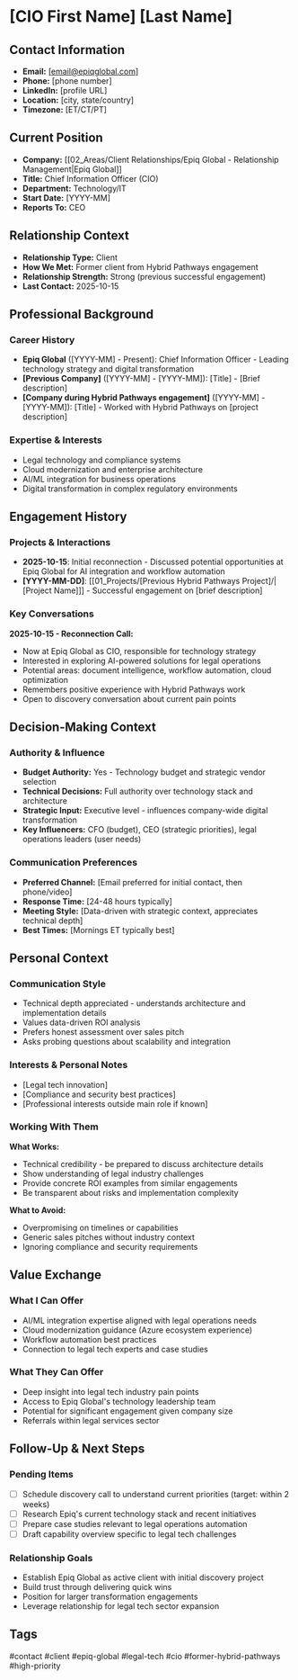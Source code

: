 # [CIO First Name] [Last Name]

## Contact Information
- **Email:** [email@epiqglobal.com]
- **Phone:** [phone number]
- **LinkedIn:** [profile URL]
- **Location:** [city, state/country]
- **Timezone:** [ET/CT/PT]

## Current Position
- **Company:** [[02_Areas/Client Relationships/Epiq Global - Relationship Management|Epiq Global]]
- **Title:** Chief Information Officer (CIO)
- **Department:** Technology/IT
- **Start Date:** [YYYY-MM]
- **Reports To:** CEO

## Relationship Context
- **Relationship Type:** Client
- **How We Met:** Former client from Hybrid Pathways engagement
- **Relationship Strength:** Strong (previous successful engagement)
- **Last Contact:** 2025-10-15

## Professional Background
### Career History
- **Epiq Global** ([YYYY-MM] - Present): Chief Information Officer - Leading technology strategy and digital transformation
- **[Previous Company]** ([YYYY-MM] - [YYYY-MM]): [Title] - [Brief description]
- **[Company during Hybrid Pathways engagement]** ([YYYY-MM] - [YYYY-MM]): [Title] - Worked with Hybrid Pathways on [project description]

### Expertise & Interests
- Legal technology and compliance systems
- Cloud modernization and enterprise architecture
- AI/ML integration for business operations
- Digital transformation in complex regulatory environments

## Engagement History
### Projects & Interactions
- **2025-10-15**: Initial reconnection - Discussed potential opportunities at Epiq Global for AI integration and workflow automation
- **[YYYY-MM-DD]**: [[01_Projects/[Previous Hybrid Pathways Project]/|[Project Name]]] - Successful engagement on [brief description]

### Key Conversations
**2025-10-15 - Reconnection Call:**
- Now at Epiq Global as CIO, responsible for technology strategy
- Interested in exploring AI-powered solutions for legal operations
- Potential areas: document intelligence, workflow automation, cloud optimization
- Remembers positive experience with Hybrid Pathways work
- Open to discovery conversation about current pain points

## Decision-Making Context
### Authority & Influence
- **Budget Authority:** Yes - Technology budget and strategic vendor selection
- **Technical Decisions:** Full authority over technology stack and architecture
- **Strategic Input:** Executive level - influences company-wide digital transformation
- **Key Influencers:** CFO (budget), CEO (strategic priorities), legal operations leaders (user needs)

### Communication Preferences
- **Preferred Channel:** [Email preferred for initial contact, then phone/video]
- **Response Time:** [24-48 hours typically]
- **Meeting Style:** [Data-driven with strategic context, appreciates technical depth]
- **Best Times:** [Mornings ET typically best]

## Personal Context
### Communication Style
- Technical depth appreciated - understands architecture and implementation details
- Values data-driven ROI analysis
- Prefers honest assessment over sales pitch
- Asks probing questions about scalability and integration

### Interests & Personal Notes
- [Legal tech innovation]
- [Compliance and security best practices]
- [Professional interests outside main role if known]

### Working With Them
**What Works:**
- Technical credibility - be prepared to discuss architecture details
- Show understanding of legal industry challenges
- Provide concrete ROI examples from similar engagements
- Be transparent about risks and implementation complexity

**What to Avoid:**
- Overpromising on timelines or capabilities
- Generic sales pitches without industry context
- Ignoring compliance and security requirements

## Value Exchange
### What I Can Offer
- AI/ML integration expertise aligned with legal operations needs
- Cloud modernization guidance (Azure ecosystem experience)
- Workflow automation best practices
- Connection to legal tech experts and case studies

### What They Can Offer
- Deep insight into legal tech industry pain points
- Access to Epiq Global's technology leadership team
- Potential for significant engagement given company size
- Referrals within legal services sector

## Follow-Up & Next Steps
### Pending Items
- [ ] Schedule discovery call to understand current priorities (target: within 2 weeks)
- [ ] Research Epiq's current technology stack and recent initiatives
- [ ] Prepare case studies relevant to legal operations automation
- [ ] Draft capability overview specific to legal tech challenges

### Relationship Goals
- Establish Epiq Global as active client with initial discovery project
- Build trust through delivering quick wins
- Position for larger transformation engagements
- Leverage relationship for legal tech sector expansion

## Tags
#contact #client #epiq-global #legal-tech #cio #former-hybrid-pathways #high-priority
